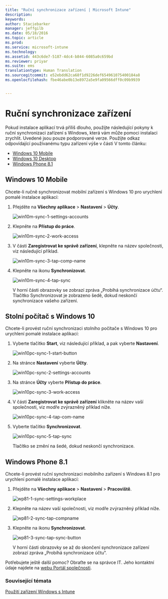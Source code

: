 ```yaml
---
title: "Ruční synchronizace zařízení | Microsoft Intune"
description: 
keywords: 
author: Staciebarker
manager: jeffgilb
ms.date: 05/18/2016
ms.topic: article
ms.prod: 
ms.service: microsoft-intune
ms.technology: 
ms.assetid: 443c6de7-5187-4dc4-b844-6085a0c659bd
ms.reviewer: priyar
ms.suite: ems
translationtype: Human Translation
ms.sourcegitcommit: e52ebdd62ca68f1d9226def654961075400184a8
ms.openlocfilehash: fbe46abe0b13e8972a5e9fa09566dff0c09b9939


---
```



# Ruční synchronizace zařízení
Pokud instalace aplikací trvá příliš dlouho, použijte následující pokyny k ruční synchronizaci zařízení s Windows, která vám může pomoci instalaci zrychlit. Uvedené jsou pouze podporované verze. Použijte odkaz odpovídající používanému typu zařízení výše v části V tomto článku:

* [Windows 10 Mobile](#windows-10-mobile)
* [Windows 10 Desktop](#windows-10-desktop)
* [Windows Phone 8.1](#windows-phone-8-1)


## Windows 10 Mobile
Chcete-li ručně synchronizovat mobilní zařízení s Windows 10 pro urychlení pomalé instalace aplikací:

1. Přejděte na **Všechny aplikace** > **Nastavení** > **Účty**.

    ![win10m-sync-1-settings-accounts](./media/win10m-sync-1-settings-accounts.png)
    
2. Klepněte na **Přístup do práce**.

    ![win10m-sync-2-work-access](./media/win10m-sync-2-work-access.png)
    
3. V části **Zaregistrovat ke správě zařízení**, klepněte na název společnosti, viz následující příklad.

    ![win10m-sync-3-tap-comp-name](./media/win10m-sync-3-tap-comp-name.png)
    
4. Klepněte na ikonu **Synchronizovat**.

    ![win10m-sync-4-tap-sync](./media/win10m-sync-4-tap-sync.png)
    
    V horní části obrazovky se zobrazí zpráva „Probíhá synchronizace účtu“. Tlačítko Synchronizovat je zobrazeno šedě, dokud neskončí synchronizace vašeho zařízení.

## Stolní počítač s Windows 10
Chcete-li provést ruční synchronizaci stolního počítače s Windows 10 pro urychlení pomalé instalace aplikací:

1. Vyberte tlačítko **Start**, viz následující příklad, a pak vyberte **Nastavení**.

    ![win10pc-sync-1-start-button](./media/win10pc-sync-1-start-button.png)
    
2. Na stránce **Nastavení** vyberte **Účty**.
 
    ![win10pc-sync-2-settings-accounts](./media/win10pc-sync-2-settings-accounts.png)
    
3. Na stránce **Účty** vyberte **Přístup do práce**.
    
    ![win10pc-sync-3-work-access](./media/win10pc-sync-3-work-access.png)
    
4. V části **Zaregistrovat ke správě zařízení** klikněte na název vaší společnosti, viz modře zvýrazněný příklad níže.
    
    ![win10pc-sync-4-tap-com-name](./media/win10pc-sync-4-tap-com-name.png)
   
5. Vyberte tlačítko **Synchronizovat**.
    
    ![win10pc-sync-5-tap-sync](./media/win10pc-sync-5-tap-sync.png)
   
   Tlačítko se změní na šedé, dokud neskončí synchronizace.

## Windows Phone 8.1
Chcete-li provést ruční synchronizaci mobilního zařízení s Windows 8.1 pro urychlení pomalé instalace aplikací:

1. Přejděte na **Všechny aplikace** > **Nastavení** > **Pracoviště**.

    ![wp81-1-sync-settings-workplace](./media/wp81-1-sync-settings-workplace.png)
    
2. Klepněte na název vaší společnosti, viz modře zvýrazněný příklad níže.

    ![wp81-2-sync-tap-compname](./media/wp81-2-sync-tap-compname.png)
   
3. Klepněte na ikonu **Synchronizovat**.

    ![wp81-3-sync-tap-sync-button](./media/wp81-3-sync-tap-sync-button.png)
    
   V horní části obrazovky se až do skončení synchronizace zařízení zobrazí zpráva „Probíhá synchronizace účtu“.

Potřebujete ještě další pomoc? Obraťte se na správce IT. Jeho kontaktní údaje najdete na [webu Portál společnosti](http://portal.manage.microsoft.com).

### Související témata
[Použití zařízení Windows s Intune](using-your-windows-device-with-intune.md)



<!--HONumber=Jun16_HO4-->


